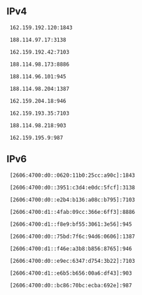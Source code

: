 ## IPv4
```
 162.159.192.120:1843
```
```
 188.114.97.17:3138
```
```
 162.159.192.42:7103
```
```
 188.114.98.173:8886
```
```
 188.114.96.101:945
```
```
 188.114.98.204:1387
```
```
 162.159.204.18:946
```
```
 162.159.193.35:7103
```
```
 188.114.98.218:903
```
```
 162.159.195.9:987
```

## IPv6
```
 [2606:4700:d0::0620:11b0:25cc:a90c]:1843
```
```
 [2606:4700:d0::3951:c3d4:e0dc:5fcf]:3138
```
```
 [2606:4700:d0::e2b4:b136:a08c:b795]:7103
```
```
 [2606:4700:d1::4fab:09cc:366e:6ff3]:8886
```
```
 [2606:4700:d1::f8e9:bf55:3061:3e56]:945
```
```
 [2606:4700:d0::75bd:7f6c:94d6:0606]:1387
```
```
 [2606:4700:d1::f46e:a3b8:b856:8765]:946
```
```
 [2606:4700:d0::e9ec:6347:d754:3b22]:7103
```
```
 [2606:4700:d1::e6b5:b656:00a6:df43]:903
```
```
 [2606:4700:d0::bc86:70bc:ecba:692e]:987
```
